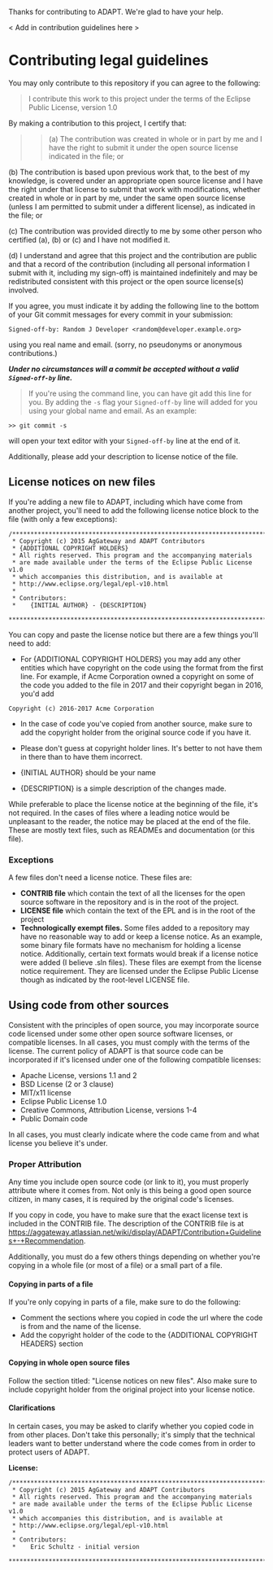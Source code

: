 Thanks for contributing to ADAPT. We're glad to have your help.

< Add in contribution guidelines here >

# Contributing legal guidelines

You may only contribute to this repository if you can agree to the following:

>I contribute this work to this project under the terms of the Eclipse Public License, version 1.0
>
By making a contribution to this project, I certify that:

>>(a) The contribution was created in whole or in part by me and I
    have the right to submit it under the open source license
    indicated in the file; or
>>
(b) The contribution is based upon previous work that, to the best
    of my knowledge, is covered under an appropriate open source
    license and I have the right under that license to submit that
    work with modifications, whether created in whole or in part
    by me, under the same open source license (unless I am
    permitted to submit under a different license), as indicated
    in the file; or
>>
(c) The contribution was provided directly to me by some other
    person who certified (a), (b) or (c) and I have not modified
    it.
>>
(d) I understand and agree that this project and the contribution
    are public and that a record of the contribution (including all
    personal information I submit with it, including my sign-off) is
    maintained indefinitely and may be redistributed consistent with
    this project or the open source license(s) involved.

If you agree, you must indicate it by adding the following line to the bottom of your Git
commit messages for every commit in your submission:

    Signed-off-by: Random J Developer <random@developer.example.org>
using you real name and email. (sorry, no pseudonyms or anonymous contributions.)

***Under no circumstances will a commit be accepted without a valid `Signed-off-by` line.***

>If you're using the command line, you can have git add this line for you.
By adding the `-s` flag your `Signed-off-by` line will added for you using your
global name and email. As an example:
```
>> git commit -s
```
will open your text editor with your `Signed-off-by` line at the end of it.

Additionally, please add your description to license notice of the file.

## License notices on new files
If you're adding a new file to ADAPT, including which have come from another project,
you'll need to add the following license notice block to the file (with only a few exceptions):

```
/*******************************************************************************
 * Copyright (c) 2015 AgGateway and ADAPT Contributors
 * {ADDITIONAL COPYRIGHT HOLDERS}
 * All rights reserved. This program and the accompanying materials
 * are made available under the terms of the Eclipse Public License v1.0
 * which accompanies this distribution, and is available at
 * http://www.eclipse.org/legal/epl-v10.html
 *
 * Contributors:
 *    {INITIAL AUTHOR} - {DESCRIPTION}
 *******************************************************************************/
```

You can copy and paste the license notice but there are a few things you'll need to
add:
* For {ADDITIONAL COPYRIGHT HOLDERS} you may add any other entities which have
copyright on the code using the format from the first line. For example, if
Acme Corporation owned a copyright on some of the code you added to the file in 2017 and their copyright began in 2016, you'd add
```
Copyright (c) 2016-2017 Acme Corporation
```
* In the case of code you've copied from another source, make sure to add the
copyright holder from the original source code if you have it.
* Please don't guess at copyright holder lines. It's better to not have them in
there than to have them incorrect.

* {INITIAL AUTHOR} should be your name
* {DESCRIPTION} is a simple description of the changes made.

While preferable to place the license notice at the beginning of the file, it's not required.
In the cases of files where a leading notice would be unpleasant to the reader, the
notice may be placed at the end of the file. These are mostly text files, such
as READMEs and documentation (or this file).

### Exceptions
A few files don't need a license notice. These files are:

* **CONTRIB file** which contain the text of all the licenses for the open source software
in the repository and is in the root of the project.
* **LICENSE file** which contain the text of the EPL and is in the root of the project
* **Technologically exempt files.** Some files added to a repository may have no reasonable way to add or keep a license notice. As an example, some binary file formats have no mechanism for holding a license notice. Additionally, certain text formats would break if a license notice were added (I believe .sln files). These files are exempt from the license notice requirement. They are licensed under the Eclipse Public License though as indicated by the root-level LICENSE file.

## Using code from other sources

Consistent with the principles of open source, you may incorporate source code licensed under some other open source software licenses, or compatible licenses. In all cases, you must comply with the terms of the license. The current policy of ADAPT is that source code can be incorporated if it's licensed under one of the following compatible licenses:

* Apache License, versions 1.1 and  2
* BSD License (2 or 3 clause)
* MIT/x11 license
* Eclipse Public License 1.0
* Creative Commons, Attribution License, versions 1-4
* Public Domain code

In all cases, you must clearly indicate where the code came from and what license you believe it's under.

### Proper Attribution
Any time you include open source code (or link to it), you must properly attribute where it comes from. Not
only is this being a good open source citizen, in many cases, it is required by the original code's licenses.

If you copy in code, you have to make sure that the exact license text is included in the
CONTRIB file. The description of the CONTRIB file is at https://aggateway.atlassian.net/wiki/display/ADAPT/Contribution+Guidelines+-+Recommendation.

Additionally, you must do a few others things depending on whether you're copying in a whole file (or most of a file) or a small part of a file.

#### Copying in parts of a file
If you're only copying in parts of a file, make sure to do the following:
* Comment the sections where you copied in code the url where the code is from and
the name of the license.
* Add the copyright holder of the code to the {ADDITIONAL COPYRIGHT HEADERS} section

#### Copying in whole open source files
Follow the section titled: "License notices on new files". Also make sure to
include copyright holder from the original project into your license notice.

#### Clarifications
In certain cases, you may be asked to clarify whether you copied code in from other places.
Don't take this personally; it's simply that the technical leaders want to better
understand where the code comes from in order to protect users of ADAPT.

**License:**
```
/*******************************************************************************
 * Copyright (c) 2015 AgGateway and ADAPT Contributors
 * All rights reserved. This program and the accompanying materials
 * are made available under the terms of the Eclipse Public License v1.0
 * which accompanies this distribution, and is available at
 * http://www.eclipse.org/legal/epl-v10.html
 *
 * Contributors:
 *    Eric Schultz - initial version
 *******************************************************************************/```

